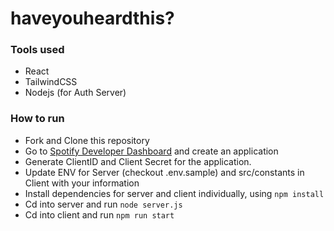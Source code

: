 
<h1 text="center">haveyouheardthis?</h1>

### Tools used

- React
- TailwindCSS
- Nodejs (for Auth Server) 

### How to run

- Fork and Clone this repository
- Go to [Spotify Developer Dashboard](/developer.spotify.com/dashboard/applications) and create an application
- Generate ClientID and Client Secret for the application.
- Update ENV for Server (checkout .env.sample) and src/constants in Client with your information
- Install dependencies for server and client individually, using `npm install`
- Cd into server and run `node server.js`
- Cd into client and run `npm run start`